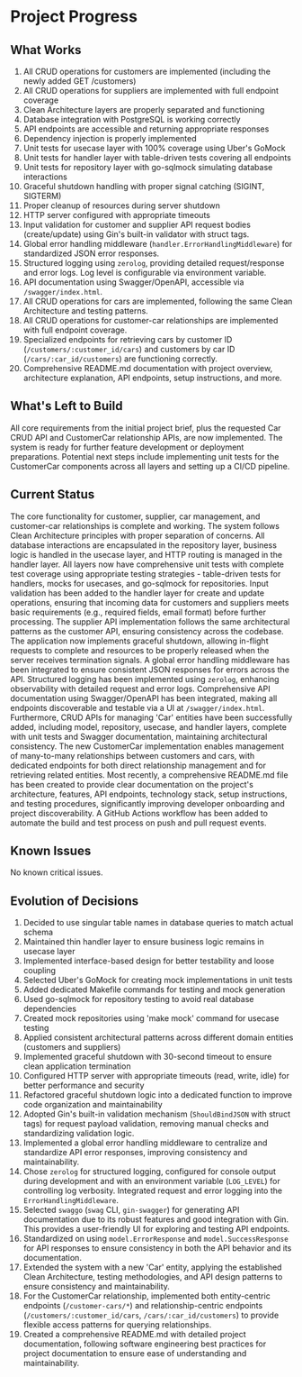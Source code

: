 # Project Progress

## What Works
1. All CRUD operations for customers are implemented (including the newly added GET /customers)
2. All CRUD operations for suppliers are implemented with full endpoint coverage
3. Clean Architecture layers are properly separated and functioning
4. Database integration with PostgreSQL is working correctly
5. API endpoints are accessible and returning appropriate responses
6. Dependency injection is properly implemented
7. Unit tests for usecase layer with 100% coverage using Uber's GoMock
8. Unit tests for handler layer with table-driven tests covering all endpoints
9. Unit tests for repository layer with go-sqlmock simulating database interactions
10. Graceful shutdown handling with proper signal catching (SIGINT, SIGTERM)
11. Proper cleanup of resources during server shutdown
12. HTTP server configured with appropriate timeouts
13. Input validation for customer and supplier API request bodies (create/update) using Gin's built-in validator with struct tags.
14. Global error handling middleware (`handler.ErrorHandlingMiddleware`) for standardized JSON error responses.
15. Structured logging using `zerolog`, providing detailed request/response and error logs. Log level is configurable via environment variable.
16. API documentation using Swagger/OpenAPI, accessible via `/swagger/index.html`.
17. All CRUD operations for cars are implemented, following the same Clean Architecture and testing patterns.
18. All CRUD operations for customer-car relationships are implemented with full endpoint coverage.
19. Specialized endpoints for retrieving cars by customer ID (`/customers/:customer_id/cars`) and customers by car ID (`/cars/:car_id/customers`) are functioning correctly.
20. Comprehensive README.md documentation with project overview, architecture explanation, API endpoints, setup instructions, and more.

## What's Left to Build
All core requirements from the initial project brief, plus the requested Car CRUD API and CustomerCar relationship APIs, are now implemented. The system is ready for further feature development or deployment preparations. Potential next steps include implementing unit tests for the CustomerCar components across all layers and setting up a CI/CD pipeline.

## Current Status
The core functionality for customer, supplier, car management, and customer-car relationships is complete and working. The system follows Clean Architecture principles with proper separation of concerns. All database interactions are encapsulated in the repository layer, business logic is handled in the usecase layer, and HTTP routing is managed in the handler layer. All layers now have comprehensive unit tests with complete test coverage using appropriate testing strategies - table-driven tests for handlers, mocks for usecases, and go-sqlmock for repositories. Input validation has been added to the handler layer for create and update operations, ensuring that incoming data for customers and suppliers meets basic requirements (e.g., required fields, email format) before further processing. The supplier API implementation follows the same architectural patterns as the customer API, ensuring consistency across the codebase. The application now implements graceful shutdown, allowing in-flight requests to complete and resources to be properly released when the server receives termination signals. A global error handling middleware has been integrated to ensure consistent JSON responses for errors across the API. Structured logging has been implemented using `zerolog`, enhancing observability with detailed request and error logs. Comprehensive API documentation using Swagger/OpenAPI has been integrated, making all endpoints discoverable and testable via a UI at `/swagger/index.html`. Furthermore, CRUD APIs for managing 'Car' entities have been successfully added, including model, repository, usecase, and handler layers, complete with unit tests and Swagger documentation, maintaining architectural consistency. The new CustomerCar implementation enables management of many-to-many relationships between customers and cars, with dedicated endpoints for both direct relationship management and for retrieving related entities. Most recently, a comprehensive README.md file has been created to provide clear documentation on the project's architecture, features, API endpoints, technology stack, setup instructions, and testing procedures, significantly improving developer onboarding and project discoverability. A GitHub Actions workflow has been added to automate the build and test process on push and pull request events.

## Known Issues
No known critical issues.

## Evolution of Decisions
1. Decided to use singular table names in database queries to match actual schema
2. Maintained thin handler layer to ensure business logic remains in usecase layer
3. Implemented interface-based design for better testability and loose coupling
4. Selected Uber's GoMock for creating mock implementations in unit tests
5. Added dedicated Makefile commands for testing and mock generation
6. Used go-sqlmock for repository testing to avoid real database dependencies
7. Created mock repositories using 'make mock' command for usecase testing
8. Applied consistent architectural patterns across different domain entities (customers and suppliers)
9. Implemented graceful shutdown with 30-second timeout to ensure clean application termination
10. Configured HTTP server with appropriate timeouts (read, write, idle) for better performance and security
11. Refactored graceful shutdown logic into a dedicated function to improve code organization and maintainability
12. Adopted Gin's built-in validation mechanism (`ShouldBindJSON` with struct tags) for request payload validation, removing manual checks and standardizing validation logic.
13. Implemented a global error handling middleware to centralize and standardize API error responses, improving consistency and maintainability.
14. Chose `zerolog` for structured logging, configured for console output during development and with an environment variable (`LOG_LEVEL`) for controlling log verbosity. Integrated request and error logging into the `ErrorHandlingMiddleware`.
15. Selected `swaggo` (`swag` CLI, `gin-swagger`) for generating API documentation due to its robust features and good integration with Gin. This provides a user-friendly UI for exploring and testing API endpoints.
16. Standardized on using `model.ErrorResponse` and `model.SuccessResponse` for API responses to ensure consistency in both the API behavior and its documentation.
17. Extended the system with a new 'Car' entity, applying the established Clean Architecture, testing methodologies, and API design patterns to ensure consistency and maintainability.
18. For the CustomerCar relationship, implemented both entity-centric endpoints (`/customer-cars/*`) and relationship-centric endpoints (`/customers/:customer_id/cars`, `/cars/:car_id/customers`) to provide flexible access patterns for querying relationships.
19. Created a comprehensive README.md with detailed project documentation, following software engineering best practices for project documentation to ensure ease of understanding and maintainability.
